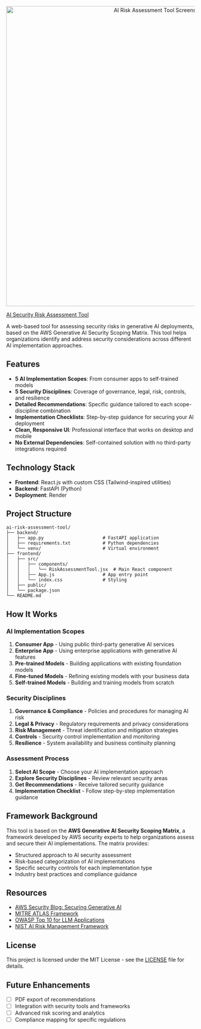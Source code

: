 <div align="center">
  <img src="https://res.cloudinary.com/dcu6gtw2y/image/upload/v1748301026/ai-risk-tool_mkopfj.png" alt="AI Risk Assessment Tool Screenshot" width="800"/>
</div>

[AI Security Risk Assessment Tool](https://ai-risk-scoping-tool-frontend.onrender.com/)

A web-based tool for assessing security risks in generative AI deployments, based on the AWS Generative AI Security Scoping Matrix. This tool helps organizations identify and address security considerations across different AI implementation approaches.

## Features

- **5 AI Implementation Scopes**: From consumer apps to self-trained models
- **5 Security Disciplines**: Coverage of governance, legal, risk, controls, and resilience
- **Detailed Recommendations**: Specific guidance tailored to each scope-discipline combination
- **Implementation Checklists**: Step-by-step guidance for securing your AI deployment
- **Clean, Responsive UI**: Professional interface that works on desktop and mobile
- **No External Dependencies**: Self-contained solution with no third-party integrations required

## Technology Stack

- **Frontend**: React.js with custom CSS (Tailwind-inspired utilities)
- **Backend**: FastAPI (Python)
- **Deployment**: Render

## Project Structure

```
ai-risk-assessment-tool/
├── backend/
│   ├── app.py                      # FastAPI application
│   ├── requirements.txt            # Python dependencies
│   └── venv/                       # Virtual environment
├── frontend/
│   ├── src/
│   │   ├── components/
│   │   │   └── RiskAssessmentTool.jsx  # Main React component
│   │   ├── App.js                  # App entry point
│   │   └── index.css               # Styling
│   ├── public/
│   └── package.json
└── README.md
```

## How It Works

### AI Implementation Scopes

1. **Consumer App** - Using public third-party generative AI services
2. **Enterprise App** - Using enterprise applications with generative AI features  
3. **Pre-trained Models** - Building applications with existing foundation models
4. **Fine-tuned Models** - Refining existing models with your business data
5. **Self-trained Models** - Building and training models from scratch

### Security Disciplines

1. **Governance & Compliance** - Policies and procedures for managing AI risk
2. **Legal & Privacy** - Regulatory requirements and privacy considerations
3. **Risk Management** - Threat identification and mitigation strategies
4. **Controls** - Security control implementation and monitoring
5. **Resilience** - System availability and business continuity planning

### Assessment Process

1. **Select AI Scope** - Choose your AI implementation approach
2. **Explore Security Disciplines** - Review relevant security areas
3. **Get Recommendations** - Receive tailored security guidance
4. **Implementation Checklist** - Follow step-by-step implementation guidance



## Framework Background

This tool is based on the **AWS Generative AI Security Scoping Matrix**, a framework developed by AWS security experts to help organizations assess and secure their AI implementations. The matrix provides:

- Structured approach to AI security assessment
- Risk-based categorization of AI implementations
- Specific security controls for each implementation type
- Industry best practices and compliance guidance

## Resources

- [AWS Security Blog: Securing Generative AI](https://aws.amazon.com/blogs/security/securing-generative-ai-an-introduction-to-the-generative-ai-security-scoping-matrix/)
- [MITRE ATLAS Framework](https://atlas.mitre.org/)
- [OWASP Top 10 for LLM Applications](https://owasp.org/www-project-top-10-for-large-language-model-applications/)
- [NIST AI Risk Management Framework](https://www.nist.gov/itl/ai-risk-management-framework)


## License

This project is licensed under the MIT License - see the [LICENSE](LICENSE) file for details.

## Future Enhancements
- [ ] PDF export of recommendations
- [ ] Integration with security tools and frameworks
- [ ] Advanced risk scoring and analytics
- [ ] Compliance mapping for specific regulations

